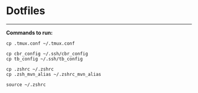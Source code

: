 # Dotfiles
---

**Commands to run:**

```
cp .tmux.conf ~/.tmux.conf

cp cbr_config ~/.ssh/cbr_config
cp tb_config ~/.ssh/tb_config

cp .zshrc ~/.zshrc
cp .zsh_mvn_alias ~/.zshrc_mvn_alias

source ~/.zshrc
```
